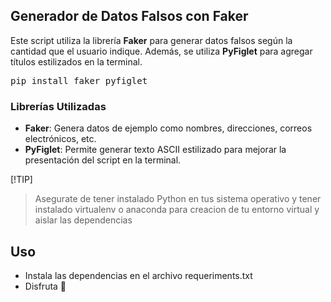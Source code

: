 ## Generador de Datos Falsos con Faker

Este script utiliza la librería **Faker** para generar datos falsos según la cantidad que el usuario indique. Además, se utiliza **PyFiglet** para agregar títulos estilizados en la terminal.
<pre>pip install faker pyfiglet</pre>

### Librerías Utilizadas
- **Faker**: Genera datos de ejemplo como nombres, direcciones, correos electrónicos, etc.
- **PyFiglet**: Permite generar texto ASCII estilizado para mejorar la presentación del script en la terminal.
  
[!TIP]
> Asegurate de tener instalado Python en tus sistema operativo y tener instalado virtualenv o anaconda para creacion de tu entorno virtual y aislar las dependencias


## Uso
- Instala las dependencias en el archivo requeriments.txt
- Disfruta 🤑
   
